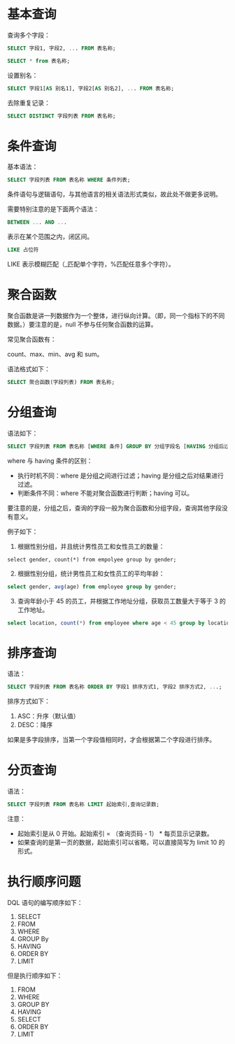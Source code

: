 # 基本查询

查询多个字段：

```sql
SELECT 字段1, 字段2, ... FROM 表名称;
```

```sql
SELECT * from 表名称;
```

设置别名：

```sql
SELECT 字段1[AS 别名1], 字段2[AS 别名2], ... FROM 表名称;
```

去除重复记录：

```sql
SELECT DISTINCT 字段列表 FROM 表名称;
```

# 条件查询

基本语法：

```sql
SELECT 字段列表 FROM 表名称 WHERE 条件列表;
```

条件语句与逻辑语句，与其他语言的相关语法形式类似，故此处不做更多说明。

需要特别注意的是下面两个语法：

```sql
BETWEEN ... AND ...
```

表示在某个范围之内，闭区间。

```sql
LIKE 占位符
```

LIKE 表示模糊匹配（_匹配单个字符，%匹配任意多个字符）。

# 聚合函数

聚合函数是讲一列数据作为一个整体，进行纵向计算。（即，同一个指标下的不同数据。）要注意的是，null 不参与任何聚合函数的运算。

常见聚合函数有：

count、max、min、avg 和 sum。

语法格式如下：

```sql
SELECT 聚合函数(字段列表) FROM 表名称;
```

# 分组查询

语法如下：

```sql
SELECT 字段列表 FROM 表名称 [WHERE 条件] GROUP BY 分组字段名 [HAVING 分组后过滤条件]
```

where 与 having 条件的区别：

+ 执行时机不同：where 是分组之间进行过滤；having 是分组之后对结果进行过滤。
+ 判断条件不同：where 不能对聚合函数进行判断；having 可以。

要注意的是，分组之后，查询的字段一般为聚合函数和分组字段，查询其他字段没有意义。

例子如下：

1. 根据性别分组，并且统计男性员工和女性员工的数量：

``` 
select gender, count(*) from empolyee group by gender;
```

2. 根据性别分组，统计男性员工和女性员工的平均年龄：

```sql
select gender, avg(age) from employee group by gender;
```

3. 查询年龄小于 45 的员工，并根据工作地址分组，获取员工数量大于等于 3 的工作地址。

```sql
select location, count(*) from employee where age < 45 group by location having count(*) >= 3
```

# 排序查询

语法：

```sql
SELECT 字段列表 FROM 表名称 ORDER BY 字段1 排序方式1, 字段2 排序方式2, ...;
```

排序方式如下：

1. ASC：升序（默认值）
2. DESC：降序

如果是多字段排序，当第一个字段值相同时，才会根据第二个字段进行排序。

# 分页查询

语法：

```sql
SELECT 字段列表 FROM 表名称 LIMIT 起始索引,查询记录数;
```

注意：

+ 起始索引是从 0 开始。起始索引 = （查询页码 - 1） * 每页显示记录数。
+ 如果查询的是第一页的数据，起始索引可以省略，可以直接简写为 limit 10 的形式。

# 执行顺序问题

DQL 语句的编写顺序如下：

1. SELECT
2. FROM
3. WHERE
4. GROUP By
5. HAVING
6. ORDER BY
7. LIMIT

但是执行顺序如下：

1. FROM
2. WHERE
3. GROUP BY
4. HAVING
5. SELECT
6. ORDER BY
7. LIMIT


